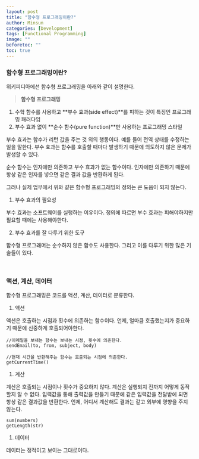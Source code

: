 ```yaml
---
layout: post
title: "함수형 프로그래밍이란?"
author: Minsun
categories: [Development]
tags: [Functional Programming]
image: ""
beforetoc: ""
toc: true
---
```


### 함수형 프로그래밍이란?

위키피디아에선 함수형 프로그래밍을 아래와 같이 설명한다.

> **함수형 프로그래밍**
1. 수학 함수를 사용하고 **부수 효과(side effect)**를 피하는 것이 특징인 프로그래밍 패러다임
2. 부수 효과 없이 **순수 함수(pure function)**만 사용하는 프로그래밍 스타일
> 

부수 효과는 함수가 리턴 값을 주는 것 외의 행동이다. 예를 들어 전역 상태를 수정하는 일을 말한다. 부수 효과는 함수를 호출할 때마다 발생하기 때문에 의도하지 않은 문제가 발생할 수 있다.

순수 함수는 인자에만 의존하고 부수 효과가 없는 함수이다. 인자에만 의존하기 때문에 항상 같은 인자를 넣으면 같은 결과 값을 반환하게 된다.

그러나 실제 업무에서 위와 같은 함수형 프로그래밍의 정의는 큰 도움이 되지 않는다.

1. 부수 효과의 필요성

부수 효과는 소프트웨어를 실행하는 이유이다. 정의에 따르면 부수 효과는 피해야하지만 필요할 때에는 사용해야한다.

2. 부수 효과를 잘 다루기 위한 도구

함수형 프로그래머는 순수하지 않은 함수도 사용한다. 그리고 이를 다루기 위한 많은 기술들이 있다.

<br />

### 액션, 계산, 데이터

함수형 프로그래밍은 코드를 액션, 계산, 데이터로 분류한다.

1. 액션

액션은 호출하는 시점과 횟수에 의존하는 함수이다. 언제, 얼마큼 호출했는지가 중요하기 때문에 신중하게 호출되어야한다. 

```tsx
//이메일을 보내는 함수는 보내는 시점, 횟수에 의존한다.
sendEmail(to, from, subject, body)

//현재 시간을 반환해주는 함수는 호출되는 시점에 의존한다.
getCurrentTime()
```

1. 계산

계산은 호출되는 시점이나 횟수가 중요하지 않다. 계산은 실행되지 전까지 어떻게 동작할지 알 수 없다. 입력값을 통해 출력값을 만들기 때문에 같은 입력값을 전달받에 되면 항상 같은 결과값을 반환한다. 언제, 어디서 계산해도 결과는 같고 외부에 영향을 주지 않는다.

```tsx
sum(numbers)
getLength(str)
```

1. 데이터

데이터는 정적이고 보이는 그대로이다.